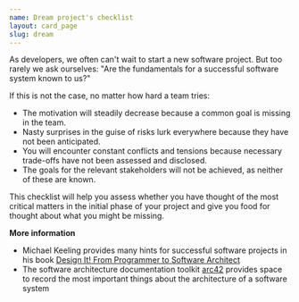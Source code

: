 ```yaml
---
name: Dream project's checklist
layout: card_page
slug: dream
---
```

As developers, we often can't wait to start a new software project.
But too rarely we ask ourselves: "Are the fundamentals for a successful software system known to us?"

If this is not the case, no matter how hard a team tries:

- The motivation will steadily decrease because a common goal is missing in the team.
- Nasty surprises in the guise of risks lurk everywhere because they have not been anticipated.
- You will encounter constant conflicts and tensions because necessary trade-offs have not been assessed and disclosed.
- The goals for the relevant stakeholders will not be achieved, as neither of these are known.

This checklist will help you assess whether you have thought of the most critical matters in the initial phase of your project and give you food for thought about what you might be missing.


**More information**

* Michael Keeling provides many hints for successful software projects in his book [Design It! From Programmer to Software Architect](https://pragprog.com/titles/mkdsa/design-it/)
* The software architecture documentation toolkit [arc42](https://arc42.org/) provides space to record the most important things about the architecture of a software system